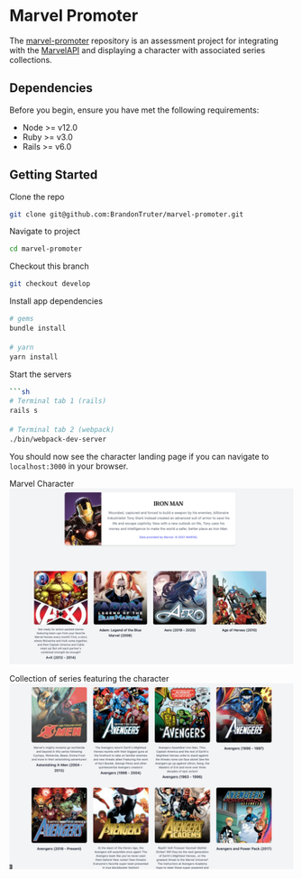 # Marvel Promoter

The [marvel-promoter](https://github.com/BrandonTruter/marvel-promoter) repository is an assessment project for integrating with the [MarvelAPI](http://developer.marvel.com/docs) and displaying a character with associated series collections.

## Dependencies

Before you begin, ensure you have met the following requirements:  
  - Node >= v12.0
  - Ruby >= v3.0
  - Rails >= v6.0

## Getting Started

Clone the repo

```bash
git clone git@github.com:BrandonTruter/marvel-promoter.git
```

Navigate to project

```bash
cd marvel-promoter
```

Checkout this branch

```bash
git checkout develop
```

Install app dependencies

```bash
# gems
bundle install

# yarn
yarn install
```

Start the servers

```bash
```sh
# Terminal tab 1 (rails)
rails s

# Terminal tab 2 (webpack)
./bin/webpack-dev-server
```

You should now see the character landing page if you can navigate to `localhost:3000` in your browser.

Marvel Character
![landing_page](readme_images/marvel_character.png)

Collection of series featuring the character
![landing_page](readme_images/series_collections.png)
